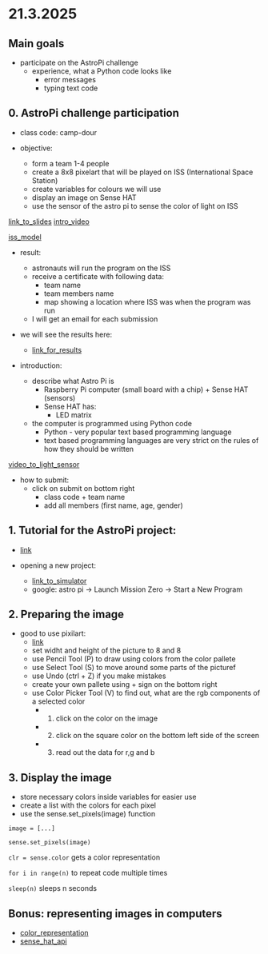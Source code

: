 # 21.3.2025

## Main goals

- participate on the AstroPi challenge
  - experience, what a Python code looks like
    - error messages
    - typing text code

## 0. AstroPi challenge participation

- class code: camp-dour

- objective:
  - form a team 1-4 people
  - create a 8x8 pixelart that will be played on ISS (International Space Station)
  - create variables for colours we will use
  - display an image on Sense HAT
  - use the sensor of the astro pi to sense the color of light on ISS

[link_to_slides](https://docs.google.com/presentation/d/14r1zu6jZJhr3HxK3n_uBosrvARe6nXt-7h9kIGQutMk/edit#slide=id.g2869efb08f9_0_57)
[intro_video](https://www.youtube.com/watch?v=arxRXckP9q8&t=12s&ab_channel=EuropeanSpaceAgency%2CESA)

[iss_model](https://g.co/kgs/gBkoDbf)

- result:
  - astronauts will run the program on the ISS
  - receive a certificate with following data:
    - team name
    - team members name
    - map showing a location where ISS was when the program was run
  - I will get an email for each submission

- we will see the results here:
  - [link_for_results](https://missions.astro-pi.org/mission)

- introduction:
  - describe what Astro Pi is
    - Raspberry Pi computer (small board with a chip) + Sense HAT (sensors)
    - Sense HAT has:
      - LED matrix
  - the computer is programmed using Python code
    - Python - very popular text based programming language
    - text based programming languages are very strict on the rules of how they should be written

[video_to_light_sensor](https://youtu.be/JzCJhBZ5dMs?t=100)

- how to submit:
  - click on submit on bottom right
    - class code + team name
    - add all members (first name, age, gender)

## 1. Tutorial for the AstroPi project:

- [link](https://projects.raspberrypi.org/en/projects/astro-pi-mission-zero)


- opening a new project:
  - [link_to_simulator](https://missions.astro-pi.org/mz/code_submissions/)
  - google: astro pi -> Launch Mission Zero -> Start a New Program

## 2. Preparing the image

- good to use pixilart:
  - [link](https://www.pixilart.com/draw)
  - set widht and height of the picture to 8 and 8
  - use Pencil Tool (P) to draw using colors from the color pallete
  - use Select Tool (S) to move around some parts of the picturef
  - use Undo (ctrl + Z) if you make mistakes
  - create your own pallete using + sign on the bottom right
  - use Color Picker Tool (V) to find out, what are the rgb components of a selected color
    - 1. click on the color on the image
    - 2. click on the square color on the bottom left side of the screen
    - 3. read out the data for r,g and b

## 3. Display the image

- store necessary colors inside variables for easier use
- create a list with the colors for each pixel
- use the sense.set_pixels(image) function

`image = [...]`

`sense.set_pixels(image)`

`clr = sense.color` gets a color representation

`for i in range(n)` to repeat code multiple times

`sleep(n)` sleeps n seconds

## Bonus: representing images in computers

- [color_representation](https://www.csfieldguide.org.nz/en/chapters/data-representation/images-and-colours/)
- [sense_hat_api](https://pythonhosted.org/sense-hat/api/)